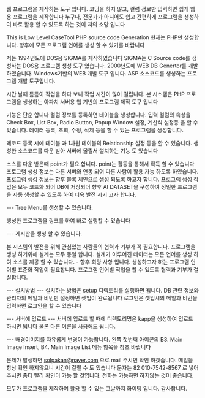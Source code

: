 웹 프로그램을 제작하는 도구 입니다.
코딩을 하지 않고, 컬럼 정보만 입력하면 쉽게 웹용 프로그램을 제작합니다
누구나, 전문가가 아니어도 쉽고 간편하게 프로그램을 생성하여 바로 활용 할 수 있도록 하는 것이 저의 소망 입니다

This is Low Level CaseTool
PHP source code Generation
현재는 PHP만 생성합니다.
향후에 모든 프로그램 언어를 생성 할 수 있기를 바랍니다

저는 1994년도에 DOS용 SIGMA를 제작하였습니다
SIGMA는 C Source code를 생성하는 DOS용 프로그램 생성 도구 였습니다. 
2000년도에 WEB DB Genertor를 개발하였습니다. Windows기반의 WEB 개발 도구 입니다. ASP 소스코드를 생성하는 프로그램 개발 도구입니다.

시간 날때 틈틈이 작업을 하다 보니 작업 시간이 많이 걸립니다.
본 시스템은 PHP 프로그램을 생성하는 아파치 서버용 웹 기반의 프로그램 제작 도구 입니다

기능은 단순 합니다
컬럼 정보를 등록하면 테이블을 생성합니다.
입력 컬럼의 속성을 Check Box, List Box, Radio Button, Popup Window 설정, 계산식 설정등 을 할 수 있습니다.
데이터 등록, 조회, 수정, 삭제 등을 할 수 있는 프로그램을 생성합니다.

레코드 등록 시에 테이블 과 1차원 테이블의 Relationship 설정 등을 할 수 있습니다.
생성한 소스코드를 다운 받아 서버에 올릴서 설치하는 기능 도 있습니다

소스를 다운 받은때 point가 필요 합니다. point는 활동을 통해서 획득 할 수 있습니다
프로그램 생성 정보는 다른 서버와 연동 되어 다른 사람이 활용 가능 하도록 하였습니다. 
프로그램 생성 정보는 향후 블록 체인으로 생성 되도록 하고자 합니다.
프로그램 생성 작업은 모두 코드화 되어 DB에 저장되어 향후 AI DATASET을 구성하여 정밀한 프로그램을 자동 생성할 수 있도록 하여 더욱 발전 시키 고자  합니다.

--- Tree Menu를 생성할 수 있습니다.

생성한 프로그램을 링크를 하여 바로 실행할 수 있습니다

--- 게시판을 생성 할 수 있습니다.

본 시스템의 발전을 위해 관심있는 사람들의 협력과 기부가 꼭 필요합니다.
프로그램을 생성 하기위해 설계는 모두 동일 합니다.
설계가 이루어진 데이터는 모든 언어를 생성 하여 소스를 제공 할 수 있습니다. - 향후 희망 사항 입니다.
생성하고자 하는 프로그램 언어별 표준화 작업이 필요합니다. 
프로그램 언어별 작업을 할 수 있도록 협력과 기부가 절실합니다.

--- 설치방법 ---
설치하는 방법은 setup 디렉토리를 실행하면 됩니다.
DB 관련 정보와 관리자의 메일과 비번만 설정하면 셋업이 완료됩니다
로그인은 셋업시의 메일과 비번을 입력하면 로그인을 할 수 있습니다

--- 서버에 업로드 ---
서버에 업로드 할 때에 디렉토리명은 kapp을 생성하여 업로드 하시면 됩니다
물론 다른 이른을 사용해도 됩니다. 

--- 배경이미지를 자유롭게 변경이 가능합니다.
왼쪽 첫번째 아이콘의 B3. Main Image Insert, B4. Main Image List 메뉴 항목을 참조 바랍니다

문제가 발생하면 solpakan@naver.com 으로 mail 주시면 확인 하겠습니다.
메일을 항상 확인 하지않으니 시간이 걸릴 수 도 있습니다
문자는 82 010-7542-8567 로 넣어 주시면 좀더 빨리 확인이 가능 할 것입니다.
전화는 가능하면 하지않는 것이 좋습니다. 

모두가 프로그램을 제작하여 활용 할 수 있는 그날까지 화이팅 입니다.
감사합니다.

